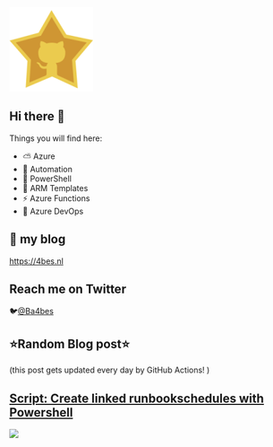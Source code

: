 ![Github Star](Assets/github-stars-logo_Color.png)

## Hi there 👋

Things you will find here:
- ⛅ Azure
- 🚗 Automation
- 🐚 PowerShell
- 💪 ARM Templates
- ⚡ Azure Functions
- 🚀 Azure DevOps


## 📝 my blog
<https://4bes.nl>

## Reach me on Twitter
🐦[@Ba4bes](https://twitter.com/Ba4bes)

<!---
- 🔭 I’m currently working on ...
- 🌱 I’m currently learning ...
- 👯 I’m looking to collaborate on ...
- 🤔 I’m looking for help with ...
- 💬 Ask me about ...
- 📫 How to reach me: ...
- 😄 Pronouns: ...
- ⚡ Fun fact: I have a standard poodle 🐩

-->

## ⭐Random Blog post⭐

(this post gets updated every day by GitHub Actions! )

<!-- Link -->
## [Script: Create linked runbookschedules with Powershell](https://4bes.nl/2019/02/08/script-create-linked-runbookschedules-with-powershell/)

<a href="https://4bes.nl/2019/02/08/script-create-linked-runbookschedules-with-powershell/"><img src="https://4bes.nl/wp-content/uploads/2019/02/New-RunbookSchedule3.png" height="250px"></a>

